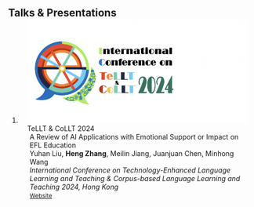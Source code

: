 <h2 id="Talks" style="margin: 2px 0px -15px;">Talks & Presentations</h2>

<div class="publications">
<ol class="bibliography">


<li>
<div class="pub-row">

  <div class="col-sm-3 abbr" style="position: relative;padding-right: 15px;padding-left: 15px;">
    <img src="assets/img/tellt2024.png" class="teaser img-fluid z-depth-1">
    <abbr class="badge">TeLLT & CoLLT 2024</abbr>
  </div>

  <div class="col-sm-9" style="position: relative;padding-right: 15px;padding-left: 20px;">
    <div class="title"><a target="_blank">A Review of AI Applications with Emotional Support or Impact on EFL Education</a></div>
    <div class="author">Yuhan Liu, <strong>Heng Zhang</strong>, Meilin Jiang, Juanjuan Chen, Minhong Wang</div>
    <div class="periodical"><em>International Conference on Technology-Enhanced Language Learning and Teaching & Corpus-based Language Learning and Teaching 2024, Hong Kong</em></div>
    <div class="links">
      <a href="https://www.eduhk.hk/lml/telltcollt2024/" class="btn btn-sm z-depth-0" role="button" target="_blank" style="font-size:12px;">Website</a>
      <strong><i style="color:#7b5aa6"></i></strong>
    </div>
  </div>
</div>
</li>
  
<br>
</ol>
</div>
